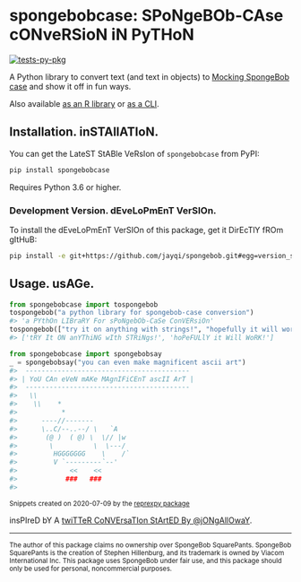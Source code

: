 # spongebobcase: SPoNgeBOb-CAse cONveRSioN iN PyTHoN

[![tests-py-pkg](https://github.com/jayqi/spongebob/workflows/tests-py-pkg/badge.svg?branch=master)](https://github.com/jayqi/spongebob/actions?query=workflow%3Atests-py-pkg+branch%3Amaster)

A Python library to convert text (and text in objects) to [Mocking SpongeBob case](https://knowyourmeme.com/memes/mocking-spongebob) and show it off in fun ways.

Also available [as an R library](https://github.com/jayqi/spongebob/tree/master/r-pkg) or [as a CLI](https://github.com/jayqi/spongebob/tree/master/spongebobsay-cli).

## Installation. inSTAllATIoN.

You can get the LateST StABle VeRsIon of `spongebobcase` from PyPI:

```bash
pip install spongebobcase
```

Requires Python 3.6 or higher.

### Development Version. dEveLoPmEnT VerSIOn.

To install the dEveLoPmEnT VerSIOn of this package, get it DirEcTlY fROm gItHuB:

```bash
pip install -e git+https://github.com/jayqi/spongebob.git#egg=version_subpkg&subdirectory=py-pkg
```


## Usage. usAGe.

```python
from spongebobcase import tospongebob
tospongebob("a python library for spongebob-case conversion")
#> 'a PYthOn LIBraRY For sPoNgebOb-CaSe ConVERsiOn'
tospongebob(["try it on anything with strings!", "hopefully it will work!"])
#> ['tRY It ON anYThiNG wIth STRiNgs!', 'hoPeFULlY it Will WoRK!']
```

```python
from spongebobcase import spongebobsay
_ = spongebobsay("you can even make magnificent ascii art")
#>  -----------------------------------------
#> | YoU CAn eVeN mAKe MAgnIFiCEnT ascII ArT |
#>  -----------------------------------------
#>   \\
#>    \\    *
#>           *
#>      ----//-------
#>      \..C/--..--/ \   `A
#>       (@ )  ( @) \  \// |w
#>        \          \  \---/
#>         HGGGGGGG    \    /`
#>         V `---------`--'
#>             <<    <<
#>            ###   ###
#>
```

<sup>Snippets created on 2020-07-09 by the [reprexpy package](https://github.com/crew102/reprexpy)</sup>

insPIreD bY A [twiTTeR CoNVErsaTIon StArtED By @jONgAllOwaY](https://twitter.com/jongalloway/status/1075889210714816512).

---

<sup>The author of this package claims no ownership over SpongeBob SquarePants. SpongeBob SquarePants is the creation of Stephen Hillenburg, and its trademark is owned by Viacom International Inc. This package uses SpongeBob under fair use, and this package should only be used for personal, noncommercial purposes.</sup>
